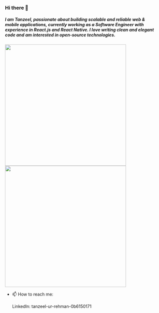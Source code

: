 ### Hi there 👋

##### I am Tanzeel, passionate about building scalable and reliable web & mobile applications, currently working as a Software Engineer with experience in React.js and React Native. I love writing clean and elegant code and am interested in open-source technologies.

<img src="https://github-readme-stats.vercel.app/api?username=Tanzeel-khan&layout=compact&show_icons=true&theme=highcontrast" width="400">
<img src="https://github-readme-stats.vercel.app/api/top-langs?username=Tanzeel-khan&layout=compact&show_icons=true&theme=highcontrast" width="400">


- 📫 How to reach me: <br/> <br/>
LinkedIn: tanzeel-ur-rehman-0b6150171

